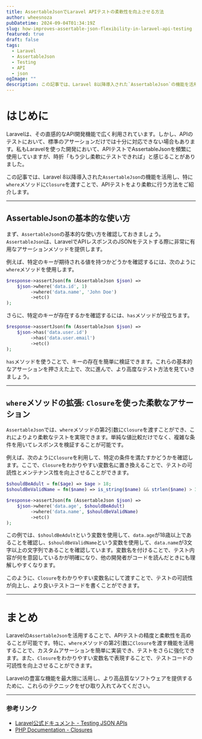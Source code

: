 ```yaml
---
title: AssertableJsonでLaravel APIテストの柔軟性を向上させる方法
author: wheesnoza
pubDatetime: 2024-09-04T01:34:19Z
slug: how-improves-assertable-json-flexibility-in-laravel-api-testing
featured: true
draft: false
tags:
  - Laravel
  - AssertableJson
  - Testing
  - API
  - json
ogImage: ""
description: この記事では、Laravel 8以降導入された`AssertableJson`の機能を活用し、特に`where`メソッドに`Closure`を渡すことで、APIテストをより柔軟に行う方法をご紹介します。
---
```


# はじめに

Laravelは、その直感的なAPI開発機能で広く利用されています。しかし、APIのテストにおいて、標準のアサーションだけでは十分に対応できない場合もあります。私もLaravelを使った開発において、APIテストでAssertableJsonを頻繁に使用していますが、時折「もう少し柔軟にテストできれば」と感じることがありました。

この記事では、Laravel 8以降導入された`AssertableJson`の機能を活用し、特に`where`メソッドに`Closure`を渡すことで、APIテストをより柔軟に行う方法をご紹介します。

---

## AssertableJsonの基本的な使い方

まず、`AssertableJson`の基本的な使い方を確認しておきましょう。`AssertableJson`は、LaravelでAPIレスポンスのJSONをテストする際に非常に有用なアサーションメソッドを提供します。

例えば、特定のキーが期待される値を持つかどうかを確認するには、次のように`where`メソッドを使用します。

```php
$response->assertJson(fn (AssertableJson $json) =>
    $json->where('data.id', 1)
         ->where('data.name', 'John Doe')
         ->etc()
);
```

さらに、特定のキーが存在するかを確認するには、`has`メソッドが役立ちます。

```php
$response->assertJson(fn (AssertableJson $json) =>
    $json->has('data.user.id')
         ->has('data.user.email')
         ->etc()
);
```

`has`メソッドを使うことで、キーの存在を簡単に検証できます。これらの基本的なアサーションを押さえた上で、次に進んで、より高度なテスト方法を見ていきましょう。

---

## `where`メソッドの拡張: `Closure`を使った柔軟なアサーション

`AssertableJson`では、`where`メソッドの第2引数に`Closure`を渡すことができ、これによりより柔軟なテストを実現できます。単純な値比較だけでなく、複雑な条件を用いてレスポンスを検証することが可能です。

例えば、次のように`Closure`を利用して、特定の条件を満たすかどうかを確認します。ここで、`Closure`をわかりやすい変数名に置き換えることで、テストの可読性とメンテナンス性を向上させることができます。

```php
$shouldBeAdult = fn($age) => $age > 18;
$shouldBeValidName = fn($name) => is_string($name) && strlen($name) > 3;

$response->assertJson(fn (AssertableJson $json) =>
    $json->where('data.age', $shouldBeAdult)
         ->where('data.name', $shouldBeValidName)
         ->etc()
);
```

この例では、`$shouldBeAdult`という変数を使用して、`data.age`が18歳以上であることを確認し、`$shouldBeValidName`という変数を使用して、`data.name`が3文字以上の文字列であることを確認しています。変数名を付けることで、テスト内容が何を意図しているかが明確になり、他の開発者がコードを読んだときにも理解しやすくなります。

このように、`Closure`をわかりやすい変数名にして渡すことで、テストの可読性が向上し、より良いテストコードを書くことができます。

---

# まとめ

Laravelの`AssertableJson`を活用することで、APIテストの精度と柔軟性を高めることが可能です。特に、`where`メソッドの第2引数に`Closure`を渡す機能を活用することで、カスタムアサーションを簡単に実装でき、テストをさらに強化できます。また、`Closure`をわかりやすい変数名で表現することで、テストコードの可読性を向上させることができます。

Laravelの豊富な機能を最大限に活用し、より高品質なソフトウェアを提供するために、これらのテクニックをぜひ取り入れてみてください。

---

### 参考リンク

- [Laravel公式ドキュメント - Testing JSON APIs](https://laravel.com/docs/8.x/http-tests#fluent-json-testing)
- [PHP Documentation - Closures](https://www.php.net/manual/en/functions.anonymous.php)
